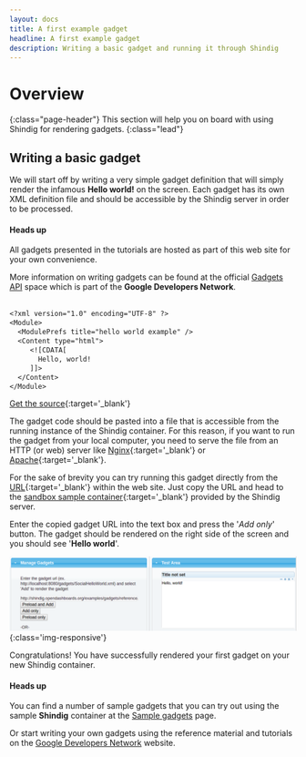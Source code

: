 ```yaml
---
layout: docs
title: A first example gadget
headline: A first example gadget
description: Writing a basic gadget and running it through Shindig
---
```


# Overview
{:class="page-header"}
This section will help you on board with using Shindig for rendering gadgets.
{:class="lead"}

## Writing a basic gadget

We will start off by writing a very simple gadget definition that will simply render
the infamous **Hello world!** on the screen.  Each gadget has its own XML definition file
and should be accessible by the Shindig server in order to be processed.

<div class="bs-callout bs-callout-info">
    <h4>Heads up</a></h4>
    <p>All gadgets presented in the tutorials are hosted as part of this web site for your own convenience.</p>
    <p>
      More information on writing gadgets can be found at the official <a href='https://developers.google.com/gadgets/' target='_blank'>Gadgets API</a>
      space which is part of the <b>Google Developers Network</b>.
    </p>
</div>

<div class="highlight"><pre><code class="xml">
&lt;?xml version="1.0" encoding="UTF-8" ?&gt;
&lt;Module&gt;
  &lt;ModulePrefs title="hello world example" /&gt;
  &lt;Content type="html"&gt;
     &lt;![CDATA[
       Hello, world!
     ]]&gt;
  &lt;/Content&gt;
&lt;/Module&gt;
</code></pre></div>

[Get the source](/examples/gadgets/reference/hello-world.xml){:target='_blank'}

The gadget code should be pasted into a file that is accessible from the running instance
of the Shindig container.  For this reason, if you want to run the gadget from your local
computer, you need to serve the file from an HTTP (or web) server like [Nginx](https://nginx.org/){:target='_blank'}
or [Apache](https://httpd.apache.org/){:target='_blank'}.

For the sake of brevity you can try running this gadget directly from the [URL](/examples/gadgets/reference/hello-world.xml){:target='_blank'}
within the web site.  Just copy the URL and head to the [sandbox sample container](http://localhost:8080/containers/commoncontainer/){:target='_blank'}
provided by the Shindig server.

Enter the copied gadget URL into the text box and press the '*Add only*' button.  The gadget should be rendered on the
right side of the screen and you should see '**Hello world**'.

![Hello world gadget](/assets/images/examples/gadgets/hello-world.png "Hello world gadget"){:class='img-responsive'}

Congratulations!  You have successfully rendered your first gadget on your new Shindig container.

<div class="bs-callout bs-callout-info">
    <h4>Heads up</a></h4>
    <p>You can find a number of sample gadgets that you can try out using the sample <b>Shindig</b> container
    at the <a href='/docs/gadgets/sample-gadgets'>Sample gadgets</a> page.
    </p>
    <p>
      Or start writing your own gadgets using the reference material and tutorials on the <a href='https://developers.google.com/gadgets/' target='_blank'>Google Developers Network</a> website.
    </p>
</div>
